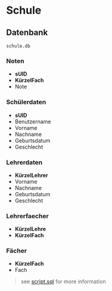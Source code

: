 # Schule

## Datenbank
`schule.db`
### Noten
- **sUID**
- **KürzelFach**
- Note

### Schülerdaten
- **sUID**
- Benutzername
- Vorname
- Nachname
- Geburtsdatum
- Geschlecht

### Lehrerdaten
- **KürzelLehrer**
- Vorname
- Nachname
- Geburtsdatum
- Geschlecht

### Lehrerfaecher
- **KürzelLehre**
- **KürzelFach**

### Fächer
- **KürzelFach**
- Fach

> see [script.sql](https://github.com/flashifloosh/L2_PK1/blob/main/script.sql) for more information